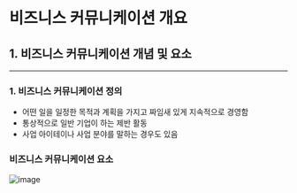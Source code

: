 # 비즈니스 커뮤니케이션 개요
## 1. 비즈니스 커뮤니케이션 개념 및 요소

-----

### 1. 비즈니스 커뮤니케이션 정의
- 어떤 일을 일정한 목적과 계획을 가지고 짜임새 있게 지속적으로 경영함
- 통상적으로 일반 기업이 하는 제반 활동
- 사업 아이테이나 사업 분야를 말하는 경우도 있음
### 비즈니스 커뮤니케이션 요소

![image](./6-project/Screen%20Shot%202022-10-25%20at%208.03.40%20PM.png)
